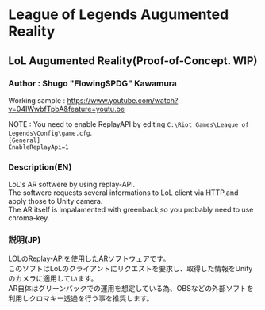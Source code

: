 # League of Legends Augumented Reality
## LoL Augumented Reality(Proof-of-Concept. WIP)
  
### Author : Shugo "FlowingSPDG" Kawamura

Working sample : https://www.youtube.com/watch?v=04IWwbfTpbA&feature=youtu.be  

NOTE : You need to enable ReplayAPI by editing `C:\Riot Games\League of Legends\Config\game.cfg`.  
`[General]`  
`EnableReplayApi=1`  

### Description(EN)
LoL's AR softwere by using replay-API.  
The softwere requests several informations to LoL client via HTTP,and apply those to Unity camera.  
The AR itself is impalamented with greenback,so you probably need to use chroma-key.

### 説明(JP)
LOLのReplay-APIを使用したARソフトウェアです。  
このソフトはLoLのクライアントにリクエストを要求し、取得した情報をUnityのカメラに適用しています。  
AR自体はグリーンバックでの運用を想定している為、OBSなどの外部ソフトを利用しクロマキー透過を行う事を推奨します。  
